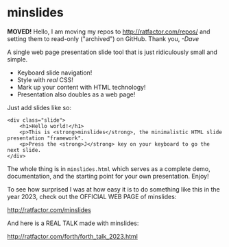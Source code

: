 # minslides


**MOVED!** Hello, I am moving my repos to http://ratfactor.com/repos/
and setting them to read-only ("archived") on GitHub. Thank you, _-Dave_

A single web page presentation slide tool that is just ridiculously small and simple.

* Keyboard slide navigation!
* Style with _real_ CSS!
* Mark up your content with HTML technology!
* Presentation also doubles as a web page!

Just add slides like so:

```
<div class="slide">
	<h1>Hello world!</h1>
    <p>This is <strong>minslides</strong>, the minimalistic HTML slide presentation "framework".
    <p>Press the <strong>J</strong> key on your keyboard to go the next slide.
</div>
```

The whole thing is in `minslides.html` which serves as a complete demo, documentation, and
the starting point for your own presentation. Enjoy!

To see how surprised I was at how easy it is to do something like this in the year 2023, check out
the OFFICIAL WEB PAGE of minslides:

http://ratfactor.com/minslides

And here is a REAL TALK made with minslides:

http://ratfactor.com/forth/forth_talk_2023.html
